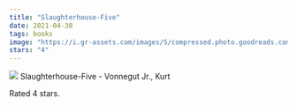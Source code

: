 ```yaml
---
title: "Slaughterhouse-Five"
date: 2021-04-30
tags: books
image: "https://i.gr-assets.com/images/S/compressed.photo.goodreads.com/books/1645831073l/8123395._SY75_.jpg"
stars: "4"
---
```


<div class="letterboxd-movie-data-content">
    <img src="https://i.gr-assets.com/images/S/compressed.photo.goodreads.com/books/1645831073l/8123395._SY75_.jpg">
    Slaughterhouse-Five - Vonnegut Jr., Kurt
    <p>Rated 4 stars.<p>
    <div class="float-clear"></div>
    </div>
